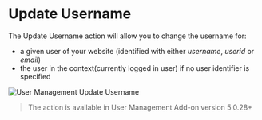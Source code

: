 # Update Username

The Update Username action will allow you to change the username for:
* a given user of your website (identified with either *username*, *userid* or *email*)
* the user in the context(currently logged in user) if no user identifier is specified

![User Management Update Username](https://static.dnnsharp.com/documentation/user_management_update_username.png)

> The action is available in User Management Add-on version 5.0.28+